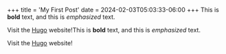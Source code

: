 +++
title = 'My First Post'
date = 2024-02-03T05:03:33-06:00
+++
This is **bold** text, and this is *emphasized* text.

Visit the [Hugo](https://gohugo.io) website!This is **bold** text, and this is *emphasized* text.

Visit the [Hugo](https://gohugo.io) website!